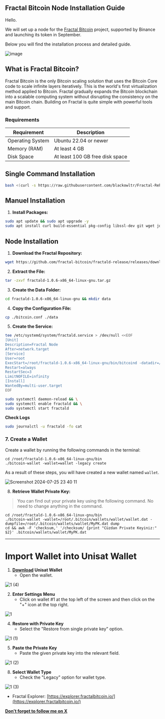 ## Fractal Bitcoin Node Installation Guide

Hello.

We will set up a node for the [Fractal Bitcoin](https://www.fractalbitcoin.io/) project, supported by Binance and launching its token in September.

Below you will find the installation process and detailed guide.

![image](https://github.com/user-attachments/assets/7e9c98e5-d1e9-4a4f-a59f-4997a0e86d8e)

## What is Fractal Bitcoin?

Fractal Bitcoin is the only Bitcoin scaling solution that uses the Bitcoin Core code to scale infinite layers iteratively. This is the world's first virtualization method applied to Bitcoin. Fractal gradually expands the Bitcoin blockchain into a scalable computing system without disrupting the consistency on the main Bitcoin chain. Building on Fractal is quite simple with powerful tools and support.

### Requirements

| Requirement                  | Description                         |
|------------------------------|-------------------------------------|
| Operating System             | Ubuntu 22.04 or newer               |
| Memory (RAM)                 | At least 4 GB                       |
| Disk Space                   | At least 100 GB free disk space     |

## Single Command Installation

```bash
bash <(curl -s https://raw.githubusercontent.com/blackowltr/Fractal-Rehber/main/en-fractal.sh) &>/dev/null
```
## Manuel Installation

1. **Install Packages:**

```bash
sudo apt update && sudo apt upgrade -y
sudo apt install curl build-essential pkg-config libssl-dev git wget jq make gcc chrony -y
```

## Node Installation

1. **Download the Fractal Repository:**

```bash
wget https://github.com/fractal-bitcoin/fractald-release/releases/download/v1.0.6/fractald-1.0.6-x86_64-linux-gnu.tar.gz
```

2. **Extract the File:**

```bash
tar -zxvf fractald-1.0.6-x86_64-linux-gnu.tar.gz
```

3. **Create the Data Folder:**

```bash
cd fractald-1.0.6-x86_64-linux-gnu && mkdir data
```

4. **Copy the Configuration File:**

```bash
cp ./bitcoin.conf ./data
```

5. **Create the Service:**

```bash
tee /etc/systemd/system/fractald.service > /dev/null <<EOF
[Unit]
Description=Fractal Node
After=network.target
[Service]
User=root
ExecStart=/root/fractald-1.0.6-x86_64-linux-gnu/bin/bitcoind -datadir=/root/fractald-1.0.6-x86_64-linux-gnu/data/ -maxtipage=504576000
Restart=always
RestartSec=3
LimitNOFILE=infinity
[Install]
WantedBy=multi-user.target
EOF
```

```bash
sudo systemctl daemon-reload && \
sudo systemctl enable fractald && \
sudo systemctl start fractald
```

**Check Logs**

```bash
sudo journalctl -u fractald -fo cat
```

### 7. Create a Wallet

Create a wallet by running the following commands in the terminal:

```shell
cd /root/fractald-1.0.6-x86_64-linux-gnu/bin
./bitcoin-wallet -wallet=wallet -legacy create
```
As a result of these steps, you will have created a new wallet named `wallet`.

![Screenshot 2024-07-25 23 40 11](https://github.com/user-attachments/assets/347d7ae9-5de4-42de-a0cc-9c7b7edef409)

8. **Retrieve Wallet Private Key:**
> You can find out your private key using the following command. No need to change anything in the command.
```shell
cd /root/fractald-1.0.6-x86_64-linux-gnu/bin
./bitcoin-wallet -wallet=/root/.bitcoin/wallets/wallet/wallet.dat -dumpfile=/root/.bitcoin/wallets/wallet/MyPK.dat dump
cd && awk -F 'checksum,' '/checksum/ {print "Cüzdan Private Keyiniz:" $2}' .bitcoin/wallets/wallet/MyPK.dat
```
---------

# Import Wallet into Unisat Wallet

1. **[Download](https://chromewebstore.google.com/detail/unisat-wallet/ppbibelpcjmhbdihakflkdcoccbgbkpo?pli=1) Unisat Wallet**
   - Open the wallet.

![1  (4)](https://github.com/user-attachments/assets/a5cb92dc-417b-4868-bcbb-68e24e3dd354)

2. **Enter Settings Menu**
   - Click on wallet #1 at the top left of the screen and then click on the "+" icon at the top right.

![1](https://github.com/user-attachments/assets/116dedbd-a1f8-44cf-b7dd-828d6efe4207)

4. **Restore with Private Key**
   - Select the "Restore from single private key" option.

![1  (1)](https://github.com/user-attachments/assets/ada6a10e-0c6b-4007-8acf-18376100e426)

5. **Paste the Private Key**
   - Paste the given private key into the relevant field.

![1  (2)](https://github.com/user-attachments/assets/1e61209c-1128-4bd6-a87e-f8ed96924fc6)

8. **Select Wallet Type**
   - Check the "Legacy" option for wallet type.

![1  (3)](https://github.com/user-attachments/assets/09497321-4475-4831-8ff6-d786d0fe295d)

* Fractal Explorer: [https://explorer.fractalbitcoin.io/](https://explorer.fractalbitcoin.io/)

**[Don't forget to follow me on X](https://x.com/brsbtc)**
